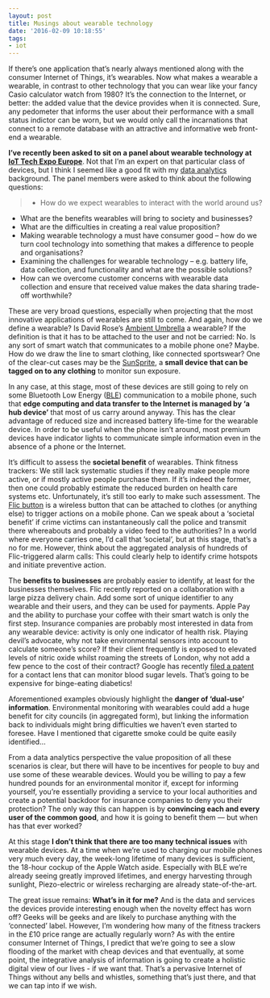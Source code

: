 ```yaml
---
layout: post
title: Musings about wearable technology
date: '2016-02-09 10:18:55'
tags:
- iot
---
```


If there’s one application that’s nearly always mentioned along with the consumer Internet of Things, it’s wearables. Now what makes a wearable a wearable, in contrast to other technology that you can wear like your fancy Casio calculator watch from 1980? It’s the connection to the Internet, or better: the added value that the device provides when it is connected. Sure, any pedometer that informs the user about their performance with a small status indictor can be worn, but we would only call the incarnations that connect to a remote database with an attractive and informative web front-end a wearable.

**I’ve recently been asked to sit on a panel about wearable technology at [IoT Tech Expo Europe](http://www.iottechexpo.com/europe/)**. Not that I’m an expert on that particular class of devices, but I think I seemed like a good fit with my [data analytics](http://www.thingslearn.com) background. The panel members were asked to think about the following questions:

>* How do we expect wearables to interact with the world around us?
* What are the benefits wearables will bring to society and businesses?
* What are the difficulties in creating a real value proposition?
* Making wearable technology a must have consumer good – how do we turn cool technology into something that makes a difference to people and organisations?
* Examining the challenges for wearable technology – e.g. battery life, data collection, and functionality and what are the possible solutions?
* How can we overcome customer concerns with wearable data collection and ensure that received value makes the data sharing trade-off worthwhile?

These are very broad questions, especially when projecting that the most innovative applications of wearables are still to come. And again, how do we define a wearable? Is David Rose’s [Ambient Umbrella](http://postscapes.com/ambient-umbrella) a wearable? If the definition is that it has to be attached to the user and not be carried: No. Is any sort of smart watch that communicates to a mobile phone one? Maybe. How do we draw the line to smart clothing, like connected sportswear? One of the clear-cut cases may be the [SunSprite](https://www.sunsprite.com), a **small device that can be tagged on to any clothing** to monitor sun exposure.

In any case, at this stage, most of these devices are still going to rely on some Bluetooth Low Energy ([BLE](https://en.wikipedia.org/wiki/Bluetooth_low_energy)) communication to a mobile phone, such that **edge computing and data transfer to the Internet is managed by ‘a hub device’** that most of us carry around anyway. This has the clear advantage of reduced size and increased battery life-time for the wearable device. In order to be useful when the phone isn’t around, most premium devices have indicator lights to communicate simple information even in the absence of a phone or the Internet.

It’s difficult to assess the **societal benefit** of wearables. Think fitness trackers: We still lack systematic studies if they really make people more active, or if mostly active people purchase them. If it’s indeed the former, then one could probably estimate the reduced burden on health care systems etc. Unfortunately, it’s still too early to make such assessment. The [Flic button](https://flic.io) is a wireless button that can be attached to clothes (or anything else) to trigger actions on a mobile phone. Can we speak about a ‘societal benefit’ if crime victims can instantaneously call the police and transmit there whereabouts and probably a video feed to the authorities? In a world where everyone carries one, I’d call that ’societal’, but at this stage, that’s a no for me. However, think about the aggregated analysis of hundreds of Flic-triggered alarm calls: This could clearly help to identify crime hotspots and initiate preventive action.

The **benefits to businesses** are probably easier to identify, at least for the businesses themselves. Flic recently reported on a collaboration with a large pizza delivery chain. Add some sort of unique identifier to any wearable and their users, and they can be used for payments. Apple Pay and the ability to purchase your coffee with their smart watch is only the first step. Insurance companies are probably most interested in data from any wearable device: activity is only one indicator of health risk. Playing devil’s advocate, why not take environmental sensors into account to calculate someone’s score? If their client frequently is exposed to elevated levels of nitric oxide whilst roaming the streets of London, why not add a few pence to the cost of their contract? Google has recently [filed a patent](http://www.techradar.com/news/wearables/google-s-smart-contact-lenses-just-went-from-concept-to-reality-1302370) for a contact lens that can monitor blood sugar levels. That’s going to be expensive for binge-eating diabetics!

Aforementioned examples obviously highlight the **danger of ‘dual-use’ information**. Environmental monitoring with wearables could add a huge benefit for city councils (in aggregated form), but linking the information back to individuals might bring difficulties we haven’t even started to foresee. Have I mentioned that cigarette smoke could be quite easily identified…

From a data analytics perspective the value proposition of all these scenarios is clear, but there will have to be incentives for people to buy and use some of these wearable devices. Would you be willing to pay a few hundred pounds for an environmental monitor if, except for informing yourself, you’re essentially providing a service to your local authorities and create a potential backdoor for insurance companies to deny you their protection? The only way this can happen is by **convincing each and every user of the common good**, and how it is going to benefit them — but when has that ever worked?

At this stage **I don’t think that there are too many technical issues** with wearable devices. At a time when we’re used to charging our mobile phones very much every day, the week-long lifetime of many devices is sufficient, the 18-hour cockup of the Apple Watch aside. Especially with BLE we’re already seeing greatly improved lifetimes, and energy harvesting through sunlight, Piezo-electric or wireless recharging are already state-of-the-art.

The great issue remains: **What’s in it for me?** And is the data and services the devices provide interesting enough when the novelty effect has worn off? Geeks will be geeks and are likely to purchase anything with the ‘connected’ label. However, I’m wondering how many of the fitness trackers in the £10 price range are actually regularly worn? As with the entire consumer Internet of Things, I predict that we’re going to see a slow flooding of the market with cheap devices and that eventually, at some point, the integrative analysis of information is going to create a holistic digital view of our lives - if we want that. That’s a pervasive Internet of Things without any bells and whistles, something that’s just there, and that we can tap into if we wish.